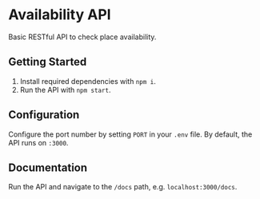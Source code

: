 # Availability API

Basic RESTful API to check place availability.

## Getting Started

1. Install required dependencies with `npm i`.
2. Run the API with `npm start`.

## Configuration

Configure the port number by setting `PORT` in your `.env` file. By default, the API runs on `:3000`.

## Documentation

Run the API and navigate to the `/docs` path, e.g. `localhost:3000/docs`.